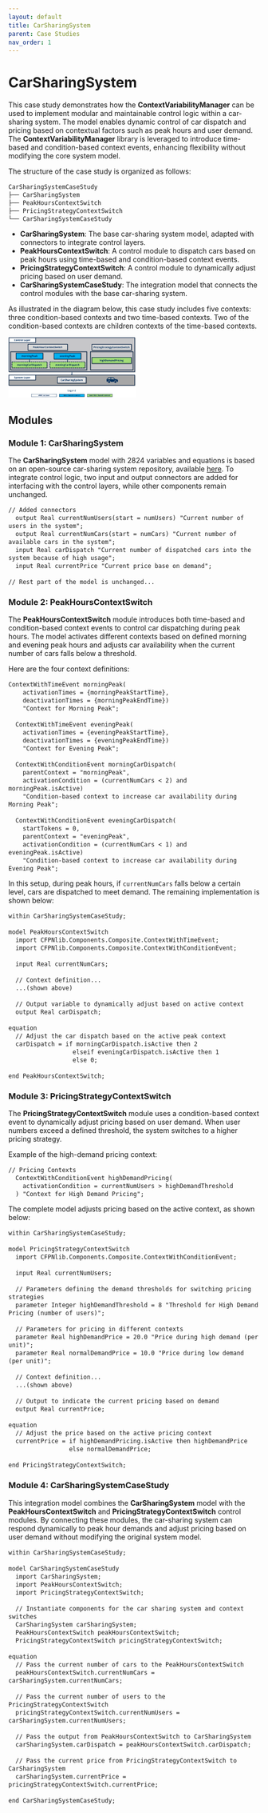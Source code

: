 ```yaml
---
layout: default
title: CarSharingSystem
parent: Case Studies
nav_order: 1
---
```


# CarSharingSystem

This case study demonstrates how the **ContextVariabilityManager** can be used to implement modular and maintainable control logic within a car-sharing system. The model enables dynamic control of car dispatch and pricing based on contextual factors such as peak hours and user demand. The **ContextVariabilityManager** library is leveraged to introduce time-based and condition-based context events, enhancing flexibility without modifying the core system model.

The structure of the case study is organized as follows:

```
CarSharingSystemCaseStudy      
├── CarSharingSystem                  
├── PeakHoursContextSwitch
├── PricingStrategyContextSwitch
└── CarSharingSystemCaseStudy
```

- **CarSharingSystem**: The base car-sharing system model, adapted with connectors to integrate control layers.
- **PeakHoursContextSwitch**: A control module to dispatch cars based on peak hours using time-based and condition-based context events.
- **PricingStrategyContextSwitch**: A control module to dynamically adjust pricing based on user demand.
- **CarSharingSystemCaseStudy**: The integration model that connects the control modules with the base car-sharing system.

As illustrated in the diagram below, this case study includes five contexts: three condition-based contexts and two time-based contexts. Two of the condition-based contexts are children contexts of the time-based contexts.

<img src="../../assets/CarSharingSystem.png" style="zoom:25%;" />

## Modules
### Module 1: CarSharingSystem

The **CarSharingSystem** model with 2824 variables and equations is based on an open-source car-sharing system repository, available [here](https://git-st.inf.tu-dresden.de/wang/pn4ecss). To integrate control logic, two input and output connectors are added for interfacing with the control layers, while other components remain unchanged.
```modelica
// Added connectors
  output Real currentNumUsers(start = numUsers) "Current number of users in the system";
  output Real currentNumCars(start = numCars) "Current number of available cars in the system";
  input Real carDispatch "Current number of dispatched cars into the system because of high usage";
  input Real currentPrice "Current price base on demand";

// Rest part of the model is unchanged...
```

### Module 2: PeakHoursContextSwitch

The **PeakHoursContextSwitch** module introduces both time-based and condition-based context events to control car dispatching during peak hours. The model activates different contexts based on defined morning and evening peak hours and adjusts car availability when the current number of cars falls below a threshold. 

Here are the four context definitions:

```modelica
ContextWithTimeEvent morningPeak(
    activationTimes = {morningPeakStartTime},
    deactivationTimes = {morningPeakEndTime})
    "Context for Morning Peak";

  ContextWithTimeEvent eveningPeak(
    activationTimes = {eveningPeakStartTime},
    deactivationTimes = {eveningPeakEndTime})
    "Context for Evening Peak";

  ContextWithConditionEvent morningCarDispatch(
    parentContext = "morningPeak",
    activationCondition = (currentNumCars < 2) and morningPeak.isActive)
    "Condition-based context to increase car availability during Morning Peak";

  ContextWithConditionEvent eveningCarDispatch(
    startTokens = 0,
    parentContext = "eveningPeak",
    activationCondition = (currentNumCars < 1) and eveningPeak.isActive)
    "Condition-based context to increase car availability during Evening Peak";
```

In this setup, during peak hours, if `currentNumCars` falls below a certain level, cars are dispatched to meet demand. The remaining implementation is shown below:

```modelica
within CarSharingSystemCaseStudy;

model PeakHoursContextSwitch
  import CFPNlib.Components.Composite.ContextWithTimeEvent;
  import CFPNlib.Components.Composite.ContextWithConditionEvent;
  
  input Real currentNumCars;

  // Context definition...
  ...(shown above)  
  
  // Output variable to dynamically adjust based on active context
  output Real carDispatch;

equation
  // Adjust the car dispatch based on the active peak context
  carDispatch = if morningCarDispatch.isActive then 2
                  elseif eveningCarDispatch.isActive then 1
                  else 0;

end PeakHoursContextSwitch;
```

### Module 3:  PricingStrategyContextSwitch

The **PricingStrategyContextSwitch** module uses a condition-based context event to dynamically adjust pricing based on user demand. When user numbers exceed a defined threshold, the system switches to a higher pricing strategy.

Example of the high-demand pricing context:

```modelica
// Pricing Contexts
  ContextWithConditionEvent highDemandPricing(
    activationCondition = currentNumUsers > highDemandThreshold
  ) "Context for High Demand Pricing";
```

The complete model adjusts pricing based on the active context, as shown below:

```modelica
within CarSharingSystemCaseStudy;

model PricingStrategyContextSwitch
  import CFPNlib.Components.Composite.ContextWithConditionEvent;
  
  input Real currentNumUsers;

  // Parameters defining the demand thresholds for switching pricing strategies
  parameter Integer highDemandThreshold = 8 "Threshold for High Demand Pricing (number of users)";

  // Parameters for pricing in different contexts
  parameter Real highDemandPrice = 20.0 "Price during high demand (per unit)";
  parameter Real normalDemandPrice = 10.0 "Price during low demand (per unit)";
  
  // Context definition...
  ...(shown above)

  // Output to indicate the current pricing based on demand
  output Real currentPrice;

equation
  // Adjust the price based on the active pricing context
  currentPrice = if highDemandPricing.isActive then highDemandPrice 
                 else normalDemandPrice;

end PricingStrategyContextSwitch;
```

### Module 4: CarSharingSystemCaseStudy

This integration model combines the **CarSharingSystem** model with the **PeakHoursContextSwitch** and **PricingStrategyContextSwitch** control modules. By connecting these modules, the car-sharing system can respond dynamically to peak hour demands and adjust pricing based on user demand without modifying the original system model.

```modelica
within CarSharingSystemCaseStudy;

model CarSharingSystemCaseStudy
  import CarSharingSystem;
  import PeakHoursContextSwitch;
  import PricingStrategyContextSwitch;

  // Instantiate components for the car sharing system and context switches
  CarSharingSystem carSharingSystem;
  PeakHoursContextSwitch peakHoursContextSwitch;
  PricingStrategyContextSwitch pricingStrategyContextSwitch;
  
equation
  // Pass the current number of cars to the PeakHoursContextSwitch
  peakHoursContextSwitch.currentNumCars = carSharingSystem.currentNumCars;
  
  // Pass the current number of users to the PricingStrategyContextSwitch
  pricingStrategyContextSwitch.currentNumUsers = carSharingSystem.currentNumUsers;
  
  // Pass the output from PeakHoursContextSwitch to CarSharingSystem
  carSharingSystem.carDispatch = peakHoursContextSwitch.carDispatch;
  
  // Pass the current price from PricingStrategyContextSwitch to CarSharingSystem
  carSharingSystem.currentPrice = pricingStrategyContextSwitch.currentPrice;

end CarSharingSystemCaseStudy;
```
